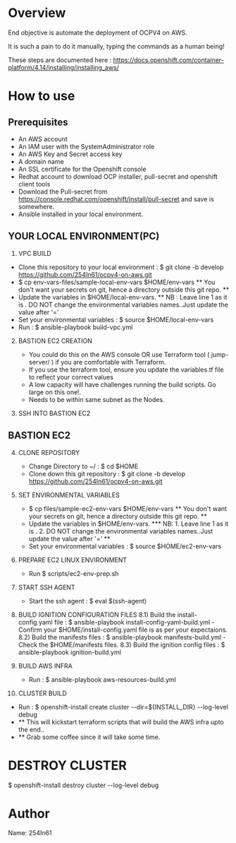 Overview
========
End objective is automate the deployment of OCPV4 on AWS.

It is such a pain to do it manually, typing the commands as a human being!

These steps are documented here : https://docs.openshift.com/container-platform/4.14/installing/installing_aws/


How to use
==========

Prerequisites
--------------

- An AWS account 
- An IAM user with the SystemAdministrator role 
- An AWS Key and Secret access key
- A domain name 
- An SSL certificate for the Openshift console 
- Redhat account to download OCP installer, pull-secret and openshift client tools
- Download the Pull-secret from https://console.redhat.com/openshift/install/pull-secret and save is somewhere. 
- Ansible installed in your local environment.

YOUR LOCAL ENVIRONMENT(PC)
--------------------------

1. VPC BUILD 
  - Clone this repository to your local environment :  $ git clone -b develop https://github.com/254In61/ocpv4-on-aws.git
  - $ cp env-vars-files/sample-local-env-vars $HOME/env-vars ** You don't want your secrets on git, hence a directory outside this git repo. **
  - Update the variables in $HOME/local-env-vars. 
     ** NB : Leave line 1 as it is . DO NOT change the environmental variables names..Just update the value after '='
  - Set your environmental variables : $ source $HOME/local-env-vars
  - Run : $ ansible-playbook build-vpc.yml

2. BASTION EC2 CREATION
   - You could do this on the AWS console OR use Terraform tool ( jump-server/ ) if you are comfortable with Terraform.
   - If you use the terraform tool, ensure you update the variables.tf file to reflect your correct values
   - A low capacity will have challenges running the build scripts. Go large on this one!.
   - Needs to be within same subnet as the Nodes.

3. SSH INTO BASTION EC2

BASTION EC2
------------

4. CLONE REPOSITORY
   - Change Directory to ~/  : $ cd $HOME 
   - Clone down this git repository : $ git clone -b develop https://github.com/254In61/ocpv4-on-aws.git

5. SET ENVIRONMENTAL VARIABLES
   - $ cp files/sample-ec2-env-vars $HOME/env-vars ** You don't want your secrets on git, hence a directory outside this git repo. **
   - Update the variables in $HOME/env-vars. 
     *** NB: 1. Leave line 1 as it is . 2. DO NOT change the environmental variables names..Just update the value after '=' **
   - Set your environmental variables : $ source $HOME/ec2-env-vars

6. PREPARE EC2 LINUX ENVIRONMENT
   - Run $ scripts/ec2-env-prep.sh

7. START SSH AGENT
   - Start the ssh agent : $ eval $(ssh-agent)

8. BUILD IGNITION CONFIGURATION FILES
   8.1) Build the install-config.yaml file : $ ansible-playbook install-config-yaml-build.yml
       - Confirm your $HOME/install-config.yaml file is as per your expectaions.
   8.2) Build the manifests files : $ ansible-playbook manifests-build.yml
       - Check the $HOME/manifests files.
   8.3) Build the ignition config files : $ ansible-playbook ignition-build.yml

9. BUILD AWS INFRA
   - Run : $ ansible-playbook aws-resources-build.yml

10. CLUSTER BUILD
   - Run : $ openshift-install create cluster --dir=${INSTALL_DIR} --log-level debug
   - ** This will kickstart terraform scripts that will build the AWS infra upto the end..
   - ** Grab some coffee since it will take some time.


DESTROY CLUSTER
================
$ openshift-install destroy cluster --log-level debug
  

Author
======
Name: 254In61